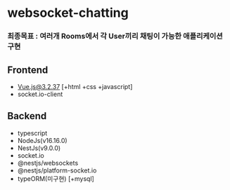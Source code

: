 # websocket-chatting
### 최종목표 : 여러개 Rooms에서 각 User끼리 채팅이 가능한 애플리케이션 구현
## Frontend
- Vue.js@3.2.37 [+html +css +javascript]
- socket.io-client

## Backend
- typescript
- NodeJs(v16.16.0)
- NestJs(v9.0.0)
- socket.io
- @nestjs/websockets 
- @nestjs/platform-socket.io
- typeORM(미구현) [+mysql]
